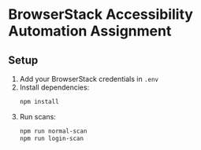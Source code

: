 # BrowserStack Accessibility Automation Assignment

## Setup
1. Add your BrowserStack credentials in `.env`
2. Install dependencies:
   ```bash
   npm install
   ```
3. Run scans:
   ```bash
   npm run normal-scan
   npm run login-scan
   ```
